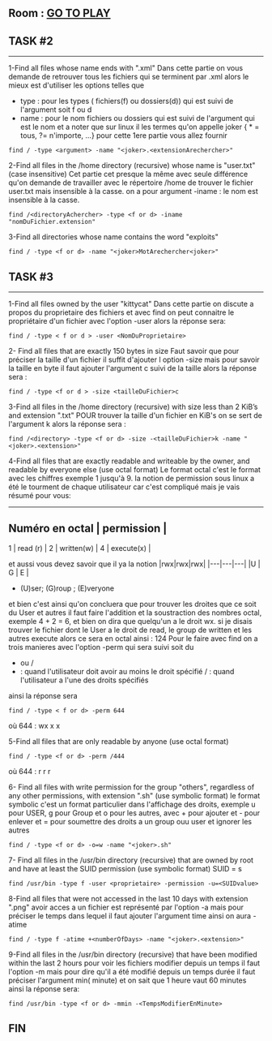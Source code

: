 ## Room : <a href="tryhackme.com/room/thefindcommand">GO TO PLAY</a>

## TASK #2
_____________
1-Find all files whose name ends with ".xml"
Dans cette partie on vous demande de retrouver tous les fichiers qui se terminent par .xml alors
le mieux est d'utiliser les options telles que
- type : pour les types ( fichiers(f) ou dossiers(d)) 
    qui est suivi de l'argument soit f ou d
- name : pour le nom fichiers ou dossiers
    qui est suivi de l'argument qui est le nom et a noter que sur linux il les termes qu'on appelle joker { * = tous, ?= n'importe, ...}
 pour cette 1ere partie vous allez fournir
``` 
find / -type <argument> -name "<joker>.<extensionArechercher>"
``` 
2-Find all files in the /home directory (recursive) whose name is "user.txt" (case insensitive)
Cet partie cet presque la même avec seule différence qu'on demande de travailler avec le répertoire
/home de trouver le fichier user.txt mais insensible à la casse.
on a pour argument -iname : le nom est insensible à la casse.
```
find /<directoryAchercher> -type <f or d> -iname "nomDuFichier.extension"
```
3-Find all directories whose name contains the word "exploits"
```
find / -type <f or d> -name "<joker>MotArechercher<joker>"
```

## TASK #3
___________
1-Find all files owned by the user "kittycat"
Dans cette partie on discute a propos du proprietaire des fichiers et avec find on peut connaitre
le propriétaire d'un fichier avec l'option -user alors la réponse sera:
```
find / -type < f or d > -user <NomDuProprietaire>
```
2- Find all files that are exactly 150 bytes in size
Faut savoir que pour préciser la taille d'un fichier il suffit d'ajouter l option
-size mais pour savoir la taille en byte il faut ajouter l'argument c suivi de la taille alors la
réponse sera :
```
find / -type <f or d > -size <tailleDuFichier>c
```
3-Find all files in the /home directory (recursive) with size less than 2 KiB’s and extension ".txt"
POUR trouver la taille d'un fichier en KiB's on se sert de l'argument k alors la réponse sera :
```
find /<directory> -type <f or d> -size -<tailleDuFichier>k -name "<joker>.<extension>"
```
4-Find all files that are exactly readable and writeable by the owner, and readable by everyone else (use octal format)
Le format octal c'est le format avec les chiffres exemple 1 jusqu'à 9. la notion de permission sous linux
a été le tourment de chaque utilisateur car c'est compliqué mais je vais résumé pour vous:
___________________________________
Numéro en octal | permission       |
-----------------------------------
1               |   read (r)       |
2               |  written(w)      |
4               |   execute(x)     |

et aussi vous devez savoir que il ya la notion
|rwx|rwx|rwx|
|---|---|---|
|U  | G | E |

- (U)ser; (G)roup ; (E)veryone

et bien c'est ainsi qu'on concluera que pour trouver les droites que ce soit
du User et autres il faut faire l'addition et la soustraction des nombres octal, exemple
4 + 2 = 6, et bien on dira que quelqu'un a le droit wx. si je disais trouver
le fichier dont le User a le droit de read, le group de written et les autres execute alors ce sera en octal
ainsi : 124
Pour le faire avec find on a trois manieres avec l'option -perm qui sera suivi soit du
- ou /
- : quand l'utilisateur doit avoir au moins le droit spécifié
/ : quand l'utilisateur a l'une des droits spécifiés

ainsi la réponse sera 
```
find / -type < f or d> -perm 644
```
où 644 : wx x x

5-Find all files that are only readable by anyone (use octal format)
```
find / -type <f or d> -perm /444
```
où 644 : r r r

6- Find all files with write permission for the group "others", regardless of any other permissions, with extension ".sh" (use symbolic format)
le format symbolic c'est un format particulier dans l'affichage des droits, exemple
u pour USER, g pour Group et o pour les autres, avec + pour ajouter et - pour enlever et = pour soumettre
des droits a un group ouu user et ignorer les autres
```
find / -type <f or d> -o=w -name "<joker>.sh"
```
7- Find all files in the /usr/bin directory (recursive) that are owned by root and have at least the SUID permission (use symbolic format)
SUID = s 
```
find /usr/bin -type f -user <proprietaire> -permission -u=<SUIDvalue>
```
8-Find all files that were not accessed in the last 10 days with extension ".png"
avoir acces a un fichier est représenté par l'option -a mais pour préciser le temps dans lequel
il faut ajouter l'argument time ainsi on aura -atime
```
find / -type f -atime +<numberOfDays> -name "<joker>.<extension>"
```
9-Find all files in the /usr/bin directory (recursive) that have been modified within the last 2 hours
pour voir les fichiers modifier depuis un temps il faut l'option -m mais pour dire qu'il a été modifié depuis un temps durée il faut préciser l'argument min( minute) et on sait que 1 heure vaut 60 minutes ainsi la réponse sera:

```
find /usr/bin -type <f or d> -mmin -<TempsModifierEnMinute>
```


## FIN
